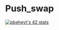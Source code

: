 # Push_swap
[![pbeheyt's 42 stats](https://badge42.vercel.app/api/v2/cl4gbsxc0005509msekdz5mvu/stats?cursusId=21&coalitionId=46)](https://github.com/JaeSeoKim/badge42)
